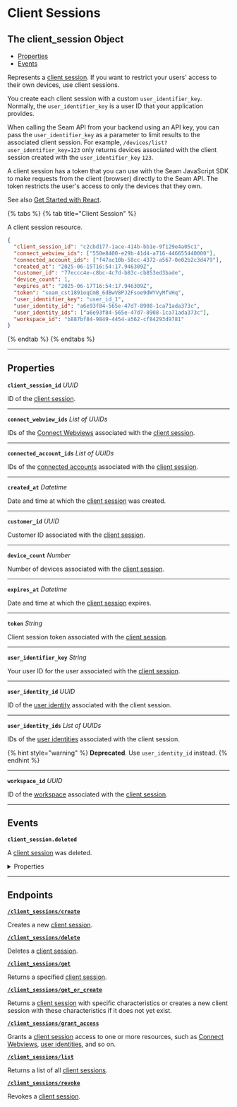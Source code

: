 # Client Sessions

## The client_session Object

- [Properties](./#properties)
- [Events](./#events)


Represents a [client session](../../core-concepts/authentication/client-session-tokens/README.md). If you want to restrict your users' access to their own devices, use client sessions.

You create each client session with a custom `user_identifier_key`. Normally, the `user_identifier_key` is a user ID that your application provides.

When calling the Seam API from your backend using an API key, you can pass the `user_identifier_key` as a parameter to limit results to the associated client session. For example, `/devices/list?user_identifier_key=123` only returns devices associated with the client session created with the `user_identifier_key` `123`.

A client session has a token that you can use with the Seam JavaScript SDK to make requests from the client (browser) directly to the Seam API. The token restricts the user's access to only the devices that they own.

See also [Get Started with React](https://docs.seam.co/latest/ui-components/overview/getting-started-with-seam-components/get-started-with-react-components-and-client-session-tokens).

{% tabs %}
{% tab title="Client Session" %}

A client session resource.

```json
{
  "client_session_id": "c2cbd177-1ace-414b-bb1e-9f129e4a05c1",
  "connect_webview_ids": ["550e8400-e29b-41d4-a716-446655440000"],
  "connected_account_ids": ["f47ac10b-58cc-4372-a567-0e02b2c3d479"],
  "created_at": "2025-06-15T16:54:17.946309Z",
  "customer_id": "77eccc4e-c8bc-4c7d-b83c-cb853ed3bade",
  "device_count": 1,
  "expires_at": "2025-06-17T16:54:17.946309Z",
  "token": "seam_cst1891oqCmB_6dBwV8PJ2Fsoe9dWYVyMfVHq",
  "user_identifier_key": "user_id_1",
  "user_identity_id": "a6e93f84-565e-47d7-8908-1ca71ada373c",
  "user_identity_ids": ["a6e93f84-565e-47d7-8908-1ca71ada373c"],
  "workspace_id": "b887bf84-9849-4454-a562-cf84293d9781"
}
```
{% endtab %}
{% endtabs %}

---
## Properties

**`client_session_id`** *UUID*

ID of the [client session](../../core-concepts/authentication/client-session-tokens/README.md).




---

**`connect_webview_ids`** *List* *of UUIDs*

IDs of the [Connect Webviews](../../core-concepts/connect-webviews/README.md) associated with the [client session](../../core-concepts/authentication/client-session-tokens/README.md).




---

**`connected_account_ids`** *List* *of UUIDs*

IDs of the [connected accounts](../../core-concepts/connected-accounts/README.md) associated with the [client session](../../core-concepts/authentication/client-session-tokens/README.md).




---

**`created_at`** *Datetime*

Date and time at which the [client session](../../core-concepts/authentication/client-session-tokens/README.md) was created.




---

**`customer_id`** *UUID*

Customer ID associated with the [client session](../../core-concepts/authentication/client-session-tokens/README.md).




---

**`device_count`** *Number*

Number of devices associated with the [client session](../../core-concepts/authentication/client-session-tokens/README.md).




---

**`expires_at`** *Datetime*

Date and time at which the [client session](../../core-concepts/authentication/client-session-tokens/README.md) expires.




---

**`token`** *String*

Client session token associated with the [client session](../../core-concepts/authentication/client-session-tokens/README.md).




---

**`user_identifier_key`** *String*

Your user ID for the user associated with the [client session](../../core-concepts/authentication/client-session-tokens/README.md).




---

**`user_identity_id`** *UUID*

ID of the [user identity](../../capability-guides/mobile-access/managing-mobile-app-user-accounts-with-user-identities.md#what-is-a-user-identity) associated with the client session.




---

**`user_identity_ids`** *List* *of UUIDs*

IDs of the [user identities](../../capability-guides/mobile-access/managing-mobile-app-user-accounts-with-user-identities.md#what-is-a-user-identity) associated with the client session.

{% hint style="warning" %}
**Deprecated**. Use `user_identity_id` instead.
{% endhint %}



---

**`workspace_id`** *UUID*

ID of the [workspace](../../core-concepts/workspaces/README.md) associated with the [client session](../../core-concepts/authentication/client-session-tokens/README.md).




---


## Events

**`client_session.deleted`**

A [client session](../../core-concepts/authentication/client-session-tokens/README.md) was deleted.

<details>

<summary>Properties</summary>

<strong><code>client_session_id</code></strong> <i>UUID</i>

  ID of the affected client session.

<strong><code>created_at</code></strong> <i>Datetime</i>

  Date and time at which the event was created.

<strong><code>event_id</code></strong> <i>UUID</i>

  ID of the event.

<strong><code>event_type</code></strong> <i>Enum</i>

  Value: `client_session.deleted`

<strong><code>occurred_at</code></strong> <i>Datetime</i>

  Date and time at which the event occurred.

<strong><code>workspace_id</code></strong> <i>UUID</i>

  ID of the [workspace](../../core-concepts/workspaces/README.md) associated with the event.
</details>

---

## Endpoints


[**`/client_sessions/create`**](./create.md)

Creates a new [client session](../../core-concepts/authentication/client-session-tokens/README.md).


[**`/client_sessions/delete`**](./delete.md)

Deletes a [client session](../../core-concepts/authentication/client-session-tokens/README.md).


[**`/client_sessions/get`**](./get.md)

Returns a specified [client session](../../core-concepts/authentication/client-session-tokens/README.md).


[**`/client_sessions/get_or_create`**](./get_or_create.md)

Returns a [client session](../../core-concepts/authentication/client-session-tokens/README.md) with specific characteristics or creates a new client session with these characteristics if it does not yet exist.


[**`/client_sessions/grant_access`**](./grant_access.md)

Grants a [client session](../../core-concepts/authentication/client-session-tokens/README.md) access to one or more resources, such as [Connect Webviews](../../core-concepts/connect-webviews/README.md), [user identities](../../capability-guides/mobile-access/managing-mobile-app-user-accounts-with-user-identities.md#what-is-a-user-identity), and so on.


[**`/client_sessions/list`**](./list.md)

Returns a list of all [client sessions](../../core-concepts/authentication/client-session-tokens/README.md).


[**`/client_sessions/revoke`**](./revoke.md)

Revokes a [client session](../../core-concepts/authentication/client-session-tokens/README.md).



